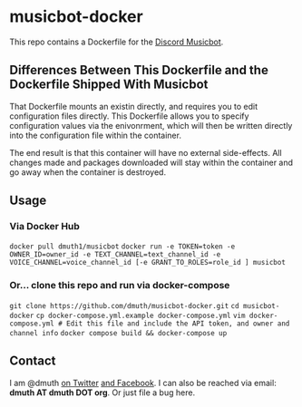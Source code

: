 
# musicbot-docker

This repo contains a Dockerfile for the <a href="https://github.com/Just-Some-Bots/MusicBot">Discord Musicbot</a>.


## Differences Between This Dockerfile and the Dockerfile Shipped With Musicbot

That Dockerfile mounts an existin directly, and requires you to edit configuration files directly.
This Dockerfile allows you to specify configuration values via the enivonrment, which will then
be written directly into the configuration file within the container.

The end result is that this container will have no external side-effects.  All changes made and
packages downloaded will stay within the container and go away when the container is destroyed.


## Usage


### Via Docker Hub

`docker pull dmuth1/musicbot`
`docker run -e TOKEN=token -e OWNER_ID=owner_id -e TEXT_CHANNEL=text_channel_id -e VOICE_CHANNEL=voice_channel_id [-e GRANT_TO_ROLES=role_id ] musicbot`


### Or... clone this repo and run via docker-compose

`git clone https://github.com/dmuth/musicbot-docker.git`
`cd musicbot-docker`
`cp docker-compose.yml.example docker-compose.yml`
`vim docker-compose.yml # Edit this file and include the API token, and owner and channel info`
`docker compose build && docker-compose up`


## Contact

I am @dmuth <a href="https://twitter.com/dmuth">on Twitter</a> <a href="https://facebook.com/dmuth">and Facebook</a>.
I can also be reached via email: **dmuth AT dmuth DOT org**.
Or just file a bug here. 


